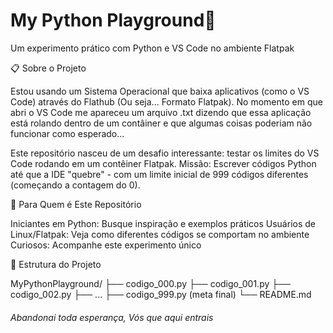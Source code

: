 <h1>My Python Playground🐍</h1>

Um experimento prático com Python e VS Code no ambiente Flatpak

📋 Sobre o Projeto

Estou usando um Sistema Operacional que baixa aplicativos (como o VS Code) através do Flathub (Ou seja... Formato Flatpak). No momento em que abri o VS Code me apareceu um arquivo .txt dizendo que essa aplicação está rolando dentro de um contâiner e que algumas coisas poderiam não funcionar como esperado...

Este repositório nasceu de um desafio interessante: testar os limites do VS Code rodando em um contêiner Flatpak. 
Missão: Escrever códigos Python até que a IDE "quebre" - com um limite inicial de 999 códigos diferentes (começando a contagem do 0).

🚀 Para Quem é Este Repositório

Iniciantes em Python: Busque inspiração e exemplos práticos
Usuários de Linux/Flatpak: Veja como diferentes códigos se comportam no ambiente
Curiosos: Acompanhe este experimento único

📁 Estrutura do Projeto

  MyPythonPlayground/
  ├── codigo_000.py
  ├── codigo_001.py
  ├── codigo_002.py
  ├── ...
  ├── codigo_999.py (meta final)
  └── README.md

<h6> Abandonai toda esperança, Vós que aqui entrais </h6>
